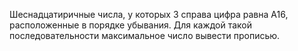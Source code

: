 Шеснадцатиричные числа, у которых 3 справа цифра равна А16, расположенные в порядке убывания. Для каждой такой последовательности максимальное число вывести прописью.
